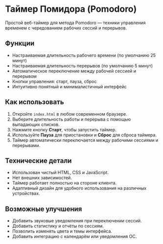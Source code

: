 # Таймер Помидора (Pomodoro)

Простой веб-таймер для метода Pomodoro — техники управления временем с чередованием рабочих сессий и перерывов.

## Функции

- Настраиваемая длительность рабочего времени (по умолчанию 25 минут)
- Настраиваемая длительность перерывов (по умолчанию 5 минут)
- Автоматическое переключение между рабочей сессией и перерывом
- Кнопки управления: старт, пауза, сброс
- Интуитивно понятный и минималистичный интерфейс

## Как использовать

1. Откройте `index.html` в любом современном браузере.
2. Выберите длительность работы и перерыва с помощью выпадающих списков.
3. Нажмите кнопку **Старт**, чтобы запустить таймер.
4. Используйте **Пауза** для приостановки и **Сброс** для сброса таймера.
5. Таймер автоматически переключается между рабочими сессиями и перерывами.

## Технические детали

- Использован чистый HTML, CSS и JavaScript.
- Нет внешних зависимостей.
- Таймер работает полностью на стороне клиента.
- Адаптивный дизайн для удобного использования на различных устройствах.

## Возможные улучшения

- Добавить звуковые уведомления при переключении сессий.
- Добавить статистику и отчёты по сессиям.
- Позволить изменять цвета и темы интерфейса.
- Добавить интеграцию с календарём или уведомления ОС.